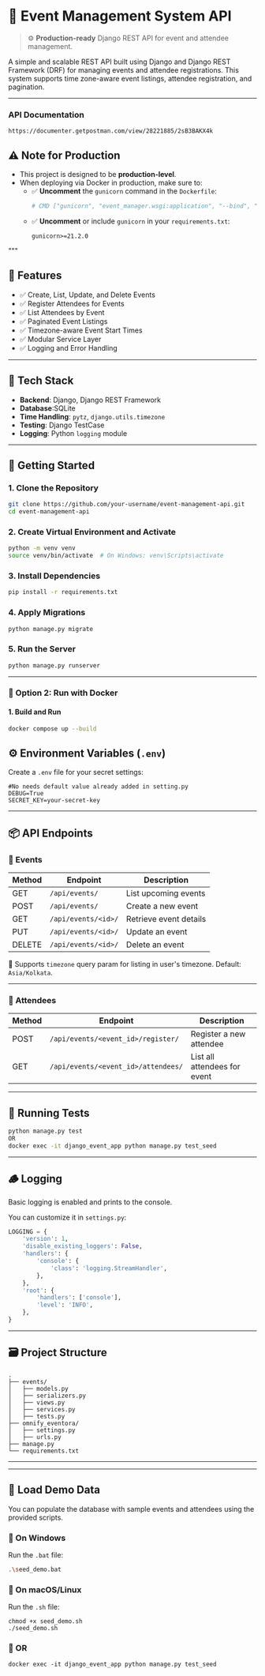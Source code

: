 
# 🎉 Event Management System API

> ⚙️ **Production-ready** Django REST API for event and attendee management.

A simple and scalable REST API built using Django and Django REST Framework (DRF) for managing events and attendee registrations. This system supports time zone-aware event listings, attendee registration, and pagination.

---
### API Documentation
```
https://documenter.getpostman.com/view/28221885/2sB3BAKX4k
```

## ⚠️ Note for Production

- This project is designed to be **production-level**.
- When deploying via Docker in production, make sure to:
  - ✅ **Uncomment** the `gunicorn` command in the `Dockerfile`:
    ```dockerfile
    # CMD ["gunicorn", "event_manager.wsgi:application", "--bind", "0.0.0.0:8000"]
    ```
  - ✅ **Uncomment** or include `gunicorn` in your `requirements.txt`:
    ```
    gunicorn>=21.2.0
    ```
"""

## 🧰 Features

- ✅ Create, List, Update, and Delete Events
- ✅ Register Attendees for Events
- ✅ List Attendees by Event
- ✅ Paginated Event Listings
- ✅ Timezone-aware Event Start Times
- ✅ Modular Service Layer
- ✅ Logging and Error Handling

---

## 🚀 Tech Stack

- **Backend**: Django, Django REST Framework
- **Database**:SQLite
- **Time Handling**: `pytz`, `django.utils.timezone`
- **Testing**: Django TestCase
- **Logging**: Python `logging` module

---

## 🏁 Getting Started

### 1. Clone the Repository

```bash
git clone https://github.com/your-username/event-management-api.git
cd event-management-api
```

### 2. Create Virtual Environment and Activate

```bash
python -m venv venv
source venv/bin/activate  # On Windows: venv\Scripts\activate
```

### 3. Install Dependencies

```bash
pip install -r requirements.txt
```

### 4. Apply Migrations

```bash
python manage.py migrate
```

### 5. Run the Server

```bash
python manage.py runserver
```

---
### 🐳 Option 2: Run with Docker

#### 1. Build and Run

```bash
docker compose up --build 

```

## ⚙️ Environment Variables (`.env`)

Create a `.env` file for your secret settings:

```
#No needs default value already added in setting.py 
DEBUG=True
SECRET_KEY=your-secret-key
```

---

## 📦 API Endpoints

### 🔹 Events

| Method | Endpoint               | Description                      |
|--------|------------------------|----------------------------------|
| GET    | `/api/events/`         | List upcoming events             |
| POST   | `/api/events/`         | Create a new event               |
| GET    | `/api/events/<id>/`    | Retrieve event details           |
| PUT    | `/api/events/<id>/`    | Update an event                  |
| DELETE | `/api/events/<id>/`    | Delete an event                  |

🔸 Supports `timezone` query param for listing in user's timezone. Default: `Asia/Kolkata`.

---

### 🔹 Attendees

| Method | Endpoint                            | Description                  |
|--------|-------------------------------------|------------------------------|
| POST   | `/api/events/<event_id>/register/` | Register a new attendee      |
| GET    | `/api/events/<event_id>/attendees/`| List all attendees for event |

---

## 🧪 Running Tests

```bash
python manage.py test
OR 
docker exec -it django_event_app python manage.py test_seed
```

---

## 🪵 Logging

Basic logging is enabled and prints to the console.

You can customize it in `settings.py`:

```python
LOGGING = {
    'version': 1,
    'disable_existing_loggers': False,
    'handlers': {
        'console': {
            'class': 'logging.StreamHandler',
        },
    },
    'root': {
        'handlers': ['console'],
        'level': 'INFO',
    },
}
```

---

## 🗃 Project Structure

```
.
├── events/
│   ├── models.py
│   ├── serializers.py
│   ├── views.py
│   ├── services.py
│   ├── tests.py
├── omnify_eventora/
│   ├── settings.py
│   ├── urls.py
├── manage.py
└── requirements.txt
```

---

---

## 🧪 Load Demo Data

You can populate the database with sample events and attendees using the provided scripts.

### 🔹 On Windows

Run the `.bat` file:

```bash
.\seed_demo.bat
```

### 🔹  On macOS/Linux

Run the `.sh` file:

```
chmod +x seed_demo.sh
./seed_demo.sh
```
### 🔹 OR
```
docker exec -it django_event_app python manage.py test_seed
```

